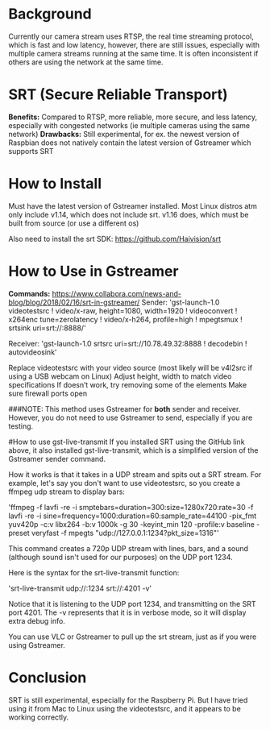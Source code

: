 # Background

Currently our camera stream uses RTSP, the real time streaming protocol, which is fast and low latency, however, there are still issues, especially with multiple camera streams running at the same time. It is often inconsistent if others are using the network at the same time.

# SRT (Secure Reliable Transport)
**Benefits:** Compared to RTSP, more reliable, more secure, and less latency, especially with congested networks (ie multiple cameras using the same network)
**Drawbacks:** Still experimental, for ex. the newest version of Raspbian does not natively contain the latest version of Gstreamer which supports SRT

# How to Install
Must have the latest version of Gstreamer installed. Most Linux distros atm only include v1.14, which does not include srt. v1.16 does, which must be built from source (or use a different os)

Also need to install the srt SDK: https://github.com/Haivision/srt

# How to Use in Gstreamer
**Commands:** https://www.collabora.com/news-and-blog/blog/2018/02/16/srt-in-gstreamer/
Sender: 'gst-launch-1.0 videotestsrc ! video/x-raw, height=1080, width=1920 ! videoconvert ! x264enc tune=zerolatency ! video/x-h264, profile=high ! mpegtsmux ! srtsink uri=srt://:8888/'

Receiver: 'gst-launch-1.0 srtsrc uri=srt://10.78.49.32:8888 ! decodebin ! autovideosink'

Replace videotestsrc with your video source (most likely will be v4l2src if using a USB webcam on Linux)
Adjust height, width to match video specifications
If doesn’t work, try removing some of the elements
Make sure firewall ports open

###NOTE: This method uses Gstreamer for **both** sender and receiver. However, you do not need to use Gstreamer to send, especially if you are testing.

#How to use gst-live-transmit
If you installed SRT using the GitHub link above, it also installed gst-live-transmit, which is a simplified version of the Gstreamer sender command.

How it works is that it takes in a UDP stream and spits out a SRT stream. For example, let's say you don't want to use videotestsrc, so you create a ffmpeg udp stream to display bars:

'ffmpeg -f lavfi -re -i smptebars=duration=300:size=1280x720:rate=30 -f lavfi -re -i sine=frequency=1000:duration=60:sample_rate=44100 -pix_fmt yuv420p -c:v libx264 -b:v 1000k -g 30 -keyint_min 120 -profile:v baseline -preset veryfast -f mpegts "udp://127.0.0.1:1234?pkt_size=1316"'

This command creates a 720p UDP stream with lines, bars, and a sound (although sound isn't used for our purposes) on the UDP port 1234.

Here is the syntax for the srt-live-transmit function:

'srt-live-transmit udp://:1234 srt://:4201 -v'

Notice that it is listening to the UDP port 1234, and transmitting on the SRT port 4201. The -v represents that it is in verbose mode, so it will display extra debug info.

You can use VLC or Gstreamer to pull up the srt stream, just as if you were using Gstreamer.

# Conclusion
SRT is still experimental, especially for the Raspberry Pi. But I have tried using it from Mac to Linux using the videotestsrc, and it appears to be working correctly. 